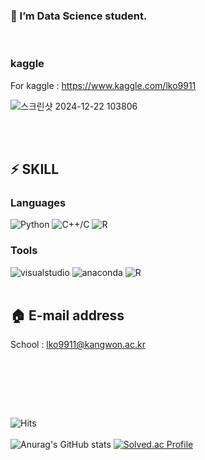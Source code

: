 <!-- ### Hi there 👋 -->

<!--
**lko9911/lko9911** is a ✨ _special_ ✨ repository because its `README.md` (this file) appears on your GitHub profile.

Here are some ideas to get you started:

- 🔭 I’m currently working on ...
- 🌱 I’m currently learning ...
- 👯 I’m looking to collaborate on ...
- 🤔 I’m looking for help with ...
- 💬 Ask me about ...
- 📫 How to reach me: ...
- 😄 Pronouns: ...
- ⚡ Fun fact: ...
-->
### 🌱  I’m Data Science student. 
<br>

### kaggle

 For kaggle : https://www.kaggle.com/lko9911

![스크린샷 2024-12-22 103806](https://github.com/user-attachments/assets/a82550cb-b11c-4e00-af34-2b4283507264)

<br><br>

## ⚡ SKILL
### Languages 
![Python](https://img.shields.io/badge/Python-3776AB.svg?&style=for-the-badge&logo=Python&logoColor=white)
![C++/C](https://img.shields.io/badge/C/C++-512BD4.svg?&style=for-the-badge&logo=cplusplus&logoColor=white)
![R](https://img.shields.io/badge/R-00599C.svg?&style=for-the-badge&logo=&logoColor=white)
<br>
### Tools
![visualstudio](https://img.shields.io/badge/visualstudio-2C2255.svg?&style=for-the-badge&logo=visualstudio&logoColor=white)
![anaconda](https://img.shields.io/badge/anaconda-44A833.svg?&style=for-the-badge&logo=anaconda&logoColor=white)
![R](https://img.shields.io/badge/R_Studio-00599C.svg?&style=for-the-badge&logo=&logoColor=white)
<br><br>
## 🏠 E-mail address

School : lko9911@kangwon.ac.kr <br>

<br><br>
##
<br>

![Hits](https://hits.seeyoufarm.com/api/count/incr/badge.svg?url=https%3A%2F%2Fgithub.com%2Flko9911&count_bg=%23AF4CD1&title_bg=%23B56FCD&icon=&icon_color=%23E7E7E7&title=hits&edge_flat=false)<br><br>
![Anurag's GitHub stats](https://github-readme-stats.vercel.app/api?username=lko9911&show_icons=true&theme=radical)
[![Solved.ac Profile](http://mazassumnida.wtf/api/v2/generate_badge?boj=lko9911)](https://solved.ac/lko9911/)


